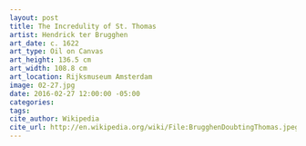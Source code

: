 ```yaml
---
layout: post
title: The Incredulity of St. Thomas
artist: Hendrick ter Brugghen
art_date: c. 1622
art_type: Oil on Canvas
art_height: 136.5 cm
art_width: 108.8 cm
art_location: Rijksmuseum Amsterdam
image: 02-27.jpg
date: 2016-02-27 12:00:00 -05:00
categories:
tags:
cite_author: Wikipedia
cite_url: http://en.wikipedia.org/wiki/File:BrugghenDoubtingThomas.jpeg
---
```

